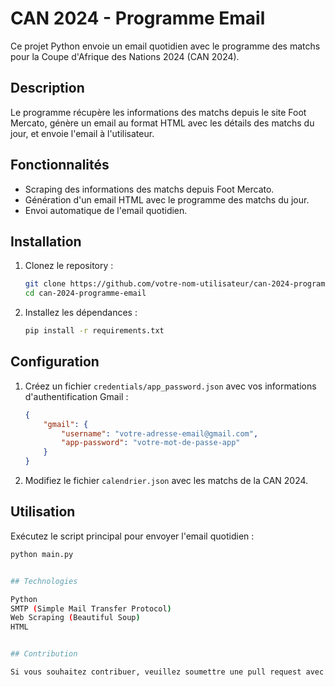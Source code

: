 # CAN 2024 - Programme Email

Ce projet Python envoie un email quotidien avec le programme des matchs pour la Coupe d'Afrique des Nations 2024 (CAN 2024).

## Description

Le programme récupère les informations des matchs depuis le site Foot Mercato, génère un email au format HTML avec les détails des matchs du jour, et envoie l'email à l'utilisateur.

## Fonctionnalités

- Scraping des informations des matchs depuis Foot Mercato.
- Génération d'un email HTML avec le programme des matchs du jour.
- Envoi automatique de l'email quotidien.

## Installation

1. Clonez le repository :

    ```bash
    git clone https://github.com/votre-nom-utilisateur/can-2024-programme-email
    cd can-2024-programme-email
    ```

2. Installez les dépendances :

    ```bash
    pip install -r requirements.txt
    ```

## Configuration

1. Créez un fichier `credentials/app_password.json` avec vos informations d'authentification Gmail :

    ```json
    {
        "gmail": {
            "username": "votre-adresse-email@gmail.com",
            "app-password": "votre-mot-de-passe-app"
        }
    }
    ```

2. Modifiez le fichier `calendrier.json` avec les matchs de la CAN 2024.

## Utilisation

Exécutez le script principal pour envoyer l'email quotidien :

```bash
python main.py


## Technologies

Python
SMTP (Simple Mail Transfer Protocol)
Web Scraping (Beautiful Soup)
HTML


## Contribution

Si vous souhaitez contribuer, veuillez soumettre une pull request avec vos modifications. Assurez-vous de suivre les règles de contribution.